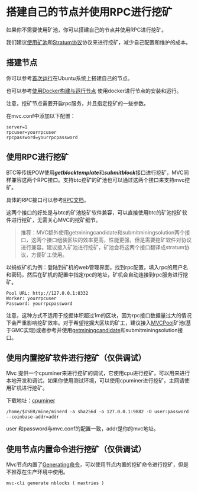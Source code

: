 # 搭建自己的节点并使用RPC进行挖矿

如果你不需要使用矿池，你可以搭建自己的节点并使用RPC进行挖矿。

我们建议[使用矿池](./connect-to-mining-pool.md)和[Stratum协议](../concepts/stratum-protocol.md)协议来进行挖矿，减少自己配置和维护的成本。

## 搭建节点

你可以参考[首次运行](../../nodes/installation/first-run.md)在Ubuntu系统上搭建自己的节点。

也可以参考[使用Docker构建与运行节点](../../nodes/installation/docker-build.md) 使用docker进行节点的安装和运行。

注意，挖矿节点需要开启rpc服务，并且指定挖矿的一些参数。

在mvc.conf中添加以下配置：
```text
server=1
rpcuser=yourrpcuser
rpcpassword=yourrpcpassword
```

## 使用RPC进行挖矿

BTC等传统POW使用***getblocktemplate***和***submitblock***接口进行挖矿，MVC同样兼容这两个RPC接口。支持btc挖矿的矿池也可以通过这两个接口来支持mvc挖矿。

具体的RPC接口可以参考[RPC文档](../../nodes/usage/mvc-cli/mining.md)。

这两个接口的好处是与btc的矿池挖矿软件兼容，可以直接使用btc的矿池挖矿软件进行挖矿，无需关心MVC的挖矿细节。

> 推荐：MVC额外使用getminingcandidate和submitminingsolution两个接口，这两个接口组装区块的效率更高，性能更强，但是需要挖矿软件对协议进行兼容。建议接入矿池进行挖矿，矿池会将这两个接口翻译成stratum协议，方便矿工使用。

以蚂蚁矿机为例：登陆到矿机的web管理界面，找到rpc配置，填入rpc的用户名和密码，然后在矿机的配置中指定rpc的地址，矿机会自动连接到rpc服务进行挖矿。

```text
Pool URL: http://127.0.0.1:8332
Worker: yourrpcuser
Password: yourrpcpassword
```

注意，这种方式不适用于挖掘体积超过1m的区块，因为rpc接口数据量过大的情况下会严重影响挖矿效率。对于希望挖掘大区块的矿工，建议接入[MVCPool](https://mvcpool.com/)矿池(基于GMC实现)或者参考并使用[getminingcandidate](../concepts/get-mining-candidate.md)和submitminingsolution接口。

## 使用内置挖矿软件进行挖矿（仅供调试）

Mvc 提供一个cpuminer来进行挖矿的调试，它使用cpu进行挖矿，可以用来进行本地开发和调试。如果你使用测试环境，可以使用cpuminer进行挖矿，主网请使用矿机进行挖矿。

下载地址：[cpuminer](https://github.com/mvc-labs/mvc-mining-instruction/releases/download/v0.2.0.0/cpuminer.tar.gz)

```text
/home/$USER/mine/minerd -a sha256d -o 127.0.0.1:9882 -O user:password --coinbase-addr=addr
```
user 和password与mvc.conf的配置一致，addr是你的mvc地址。

## 使用节点内置命令进行挖矿（仅供调试）

Mvc节点内置了[Generating命令](../../nodes/usage/mvc-cli/generating.md)，可以使用节点内置的挖矿命令进行挖矿，但是不推荐在生产环境中使用。

```text
mvc-cli generate nblocks ( maxtries )
```

